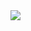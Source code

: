 <img src="https://cr-skills-chart-widget.azurewebsites.net/api/api?username=alexcu&width=925&height=200&skills=batchfile,c,c-sharp,c++,css,coffeescript,java,javascript,objective-c,pandas,python,ruby,scss,shell,statistics,swift&show-other-skills=true">
